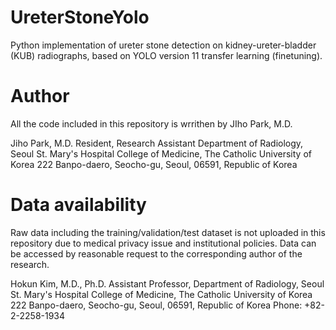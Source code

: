 # UreterStoneYolo
Python implementation of ureter stone detection on kidney-ureter-bladder (KUB) radiographs, based on YOLO version 11 transfer learning (finetuning).

# Author
All the code included in this repository is wrrithen by JIho Park, M.D.

Jiho Park, M.D.
Resident, Research Assistant
Department of Radiology, Seoul St. Mary's Hospital
College of Medicine, The Catholic University of Korea
222 Banpo-daero, Seocho-gu, Seoul, 06591, Republic of Korea

# Data availability
Raw data including the training/validation/test dataset is not uploaded in this repository due to medical privacy issue and institutional policies.
Data can be accessed by reasonable request to the corresponding author of the research.

Hokun Kim, M.D., Ph.D.
Assistant Professor,
Department of Radiology, Seoul St. Mary's Hospital
College of Medicine, The Catholic University of Korea
222 Banpo-daero, Seocho-gu, Seoul, 06591, Republic of Korea
Phone: +82-2-2258-1934
